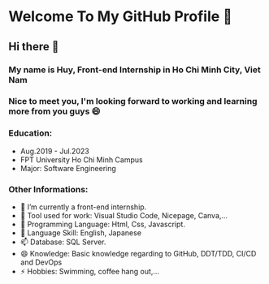 # Welcome To My GitHub Profile 👋

## Hi there 👋
### My name is Huy, Front-end Internship in Ho Chi Minh City, Viet Nam
### Nice to meet you, I'm looking forward to working and learning more from you guys 😄

### Education:
- Aug.2019 - Jul.2023
- FPT University Ho Chi Minh Campus
- Major: Software Engineering

### Other Informations:
- 🔭 I’m currently a front-end internship.
- 🌱 Tool used for work: Visual Studio Code, Nicepage, Canva,...
- 💬 Programming Language: Html, Css, Javascript.
- 👯 Language Skill: English, Japanese
- 📫 Database: SQL Server.
- 😄 Knowledge: Basic knowledge regarding to GitHub, DDT/TDD, CI/CD and DevOps
- ⚡ Hobbies: Swimming, coffee hang out,...

